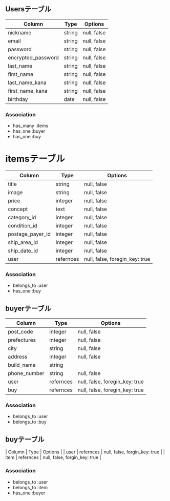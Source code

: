 ## Usersテーブル

| Column             | Type   | Options              |
| ------------------ | ------ | -------------------- |
| nickname           | string | null, false          |
| email              | string | null, false          |
| password           | string | null, false          |
| encrypted_password | string | null, false          |
| last_name          | string | null, false          |
| first_name         | string | null, false          |
| last_name_kana     | string | null, false          |
| first_name_kana    | string | null, false          |
| birthday           | date   | null, false          |

### Association

- has_many :items
- has_one  :buyer
- has_one  :buy

# itemsテーブル

| Column             | Type      | Options                        |
| ------------------ | --------- | ------------------------------ |
| title              | string    | null, false                    |
| image              | string    | null, false                    |
| price              | integer   | null, false                    |
| concept            | text      | null, false                    |
| category_id        | integer   | null, false                    |
| condition_id       | integer   | null, false                    |
| postage_payer_id   | integer   | null, false                    |
| ship_area_id       | integer   | null, false                    |
| ship_date_id       | integer   | null, false                    |
| user               | refernces | null, false, foregin_key: true |

### Association

- belongs_to :user
- has_one    :buy

## buyerテーブル

| Column             | Type      | Options                        |
| ------------------ | --------- | ------------------------------ |
| post_code          | integer   | null, false                    |
| prefectures        | integer   | null, false                    |
| city               | string    | null, false                    |
| address            | integer   | null, false                    |
| build_name         | string    |                                |
| phone_number       | string    | null, false                    |
| user               | refernces | null, false, foregin_key: true |
| buy                | refernces | null, false, foregin_key: true |

### Association

- belongs_to :user
- belongs_to :buy

## buyテーブル

| Column            | Type       | Options                        |
| user              | refernces  | null, false, forgin_key: true  |
| item              | refernces  | null, false, forgin_key: true  |

### Association

- belongs_to :user
- belongs_to :item
- has_one    :buyer